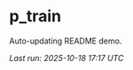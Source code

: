 # p_train

Auto-updating README demo.

<!--START_SECTION:status-->
_Last run: 2025-10-18 17:17 UTC_
<!--END_SECTION:status-->















































































































































































































































































































































































































































































































































































































































































































































































































































































































































































































































































































































































































































































































